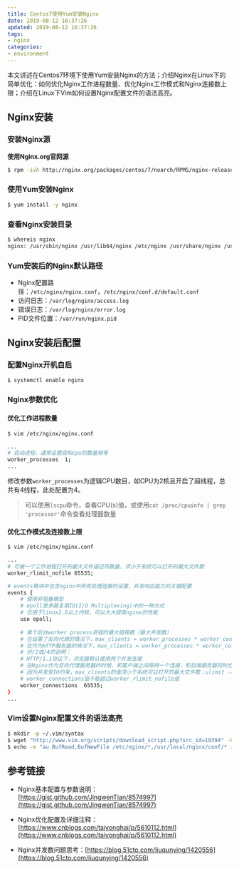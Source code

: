 ```yaml
---
title: Centos7使用Yum安装Nginx
date: 2019-08-12 16:37:26
updated: 2019-08-12 16:37:26
tags:
- nginx
categories:
- environment
---
```

本文讲述在Centos7环境下使用Yum安装Nginx的方法；介绍Nginx在Linux下的简单优化：如何优化Nginx工作进程数量、优化Nginx工作模式和Nginx连接数上限；介绍在Linux下Vim如何设置Nginx配置文件的语法高亮。



## Nginx安装

### 安装Nginx源

**使用Nginx.org官网源**

```bash
$ rpm -ivh http://nginx.org/packages/centos/7/noarch/RPMS/nginx-release-centos-7-0.el7.ngx.noarch.rpm
```



### 使用Yum安装Nginx

```bash
$ yum install -y nginx
```



### 查看Nginx安装目录

```bash
$ whereis nginx
nginx: /usr/sbin/nginx /usr/lib64/nginx /etc/nginx /usr/share/nginx /usr/share/man/man8/nginx.8.gz /usr/share/man/man3/nginx.3pm.gz
```



### Yum安装后的Nginx默认路径

+ Nginx配置路径：`/etc/nginx/nginx.conf`，`/etc/nginx/conf.d/default.conf`
+ 访问日志：`/var/log/nginx/access.log`
+ 错误日志：`/var/log/nginx/error.log`
+ PID文件位置：`/var/run/nginx.pid`





## Nginx安装后配置

### 配置Nginx开机自启

```bash
$ systemctl enable nginx
```



### Nginx参数优化

#### 优化工作进程数量

```bash
$ vim /etc/nginx/nginx.conf

...
# 启动进程，通常设置成和cpu的数量相等
worker_processes  1;
...
```

修改参数`worker_processes`为逻辑CPU数目，如CPU为2核且开启了超线程，总共有4线程，此处配置为4。

> 可以使用`lscpu`命令，查看CPU(s)值，或使用`cat /proc/cpuinfo | grep 'processor'`命令查看处理器数量



#### 优化工作模式及连接数上限

```bash
$ vim /etc/nginx/nginx.conf

...
# 可被一个工作进程打开的最大文件描述符数量，须小于系统可以打开的最大文件数
worker_rlimit_nofile 65535;

# events模块中包含nginx中所有处理连接的设置，并发响应能力的关键配置
events {
	# 使用非阻塞模型
	# epoll是多路复用IO(I/O Multiplexing)中的一种方式
    # 仅用于linux2.6以上内核，可以大大提高nginx的性能
    use epoll;
    
    # 单个后台worker process进程的最大链接数（最大并发数）
    # 在设置了反向代理的情况下，max_clients = worker_processes * worker_connections / 4
    # 在作为HTTP服务器的情况下，max_clients = worker_processes * worker_connections / 2
    # 对/2或/4的说明：
    # HTTP/1.1协议下，浏览器默认使用两个并发连接
    # 在Nginx作为反向代理服务器的时候，和客户端之间保持一个连接，和后端服务器同时也保持一个连接
    # 因为并发受IO约束，max_clients的值须小于系统可以打开的最大文件数：ulimit -a查看open files值
    # worker_connections值不能超过worker_rlimit_nofile值
    worker_connections  65535;
}
...
```



### Vim设置Nginx配置文件的语法高亮

```bash
$ mkdir -p ~/.vim/syntax
$ wget "http://www.vim.org/scripts/download_script.php?src_id=19394" -O ~/.vim/syntax/nginx.vim
$ echo -e "au BufRead,BufNewFile /etc/nginx/*,/usr/local/nginx/conf/* if &ft == '' | setfiletype nginx | endif" >> ~/.vim/filetype.vim
```





## 参考链接

+ Nginx基本配置与参数说明：[https://gist.github.com/JingwenTian/8574997](https://gist.github.com/JingwenTian/8574997)

+ Nginx优化配置及详细注释：[https://www.cnblogs.com/taiyonghai/p/5610112.html](https://www.cnblogs.com/taiyonghai/p/5610112.html)

+ Nginx并发数问题思考：[https://blog.51cto.com/liuqunying/1420556](https://blog.51cto.com/liuqunying/1420556)
